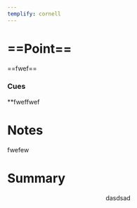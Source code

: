 ```yaml
---
templify: cornell
---
```


# ==Point==

==fwef==

### Cues

**fweffwef

# Notes

fwefew

# Summary

<center>dasdsad</center>